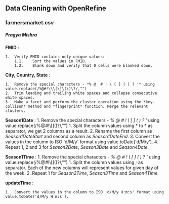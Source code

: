 ## Data Cleaning with OpenRefine

### farmersmarket.csv
##### Pragya Mishra

**FMID** :

	1.	Verify FMID contains only unique values:
		1.1.	Sort the values in FMID.
		1.2.	Blank down and verify that 0 cells were blanked down.
		
**City, Country, State** :
	
	1.	Remove the special characters - *% @  # ! \ [ ] ( ) ? '* using value.replace(/%@#!\\\[\]\(\)\?/,"")
	2.	Trim leading and trailing white spaces and collapse consecutive white spaces. 
	3.	Make a facet and perform the cluster operation using the *key-collison* method and *fingerprint* function. Merge the relevant clusters. 

	

**Season1Date** :
	1.	Remove the special characters - *% @  # ! \ [ ] ( ) ? '* using value.replace(/%@#!\\\[\]\(\)\?/,"")
	1.	Split the column values using * to * as separator, we get 2 columns as a result. 
	2.	Rename the first column as *Season1DateStart* and second column as *Season1DateEnd*.
	3. 	Convert the values in the column to ISO 'd/M/y' format using value.toDate('d/M/y').
	4. 	Repeat 1, 2 and 3 for *Season2Date*, *Season3Date* and *Season4Date*.
	
	
**Season1Time** :
	1.	Remove the special characters - *% @  # ! \ [ ] ( ) ? '* using value.replace(/%@#!\\\[\]\(\)\?/,"")
	1.	Split the column values using *;* as separator. Each of the new columns will represent values for given day of the week. 
	2. 	Repeat 1 for *Season2Time*, *Season3Time* and *Season4Time*.
	

**updateTime** :

	1.	Convert the values in the column to ISO 'd/M/y H:m:s' format using value.toDate('d/M/y H:m:s'). 










